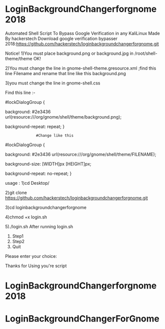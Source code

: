 # LoginBackgroundChangerforgnome2018
Automated Shell Script To Bypass Google Verification in any KaliLinux 
Made By hackerstech
Download google verification bypasser 2018:https://github.com/hackerstech/loginbackgroundchangerforgnome.git
 
Notice! 1)You must place background.png or background.jpg in /root/shell-theme/theme OK!

2)You must change the  line in gnome-shell-theme.gresource.xml ;find this line <file>Filename</file> and rename that line like this <file>background.png</file>

3)you must change the line in gnome-shell.css 

Find this line :-

#lockDialogGroup {
  
  background: #2e3436 url(resource:///org/gnome/shell/theme/background.png);
  
  background-repeat: repeat; } 
                   
                  #Change like this

#lockDialogGroup {
  
  background: #2e3436 url(resource:///org/gnome/shell/theme/FILENAME);
  
  background-size: [WIDTH]px [HEIGHT]px;
  
  background-repeat: no-repeat;
}


usage :
1)cd Desktop/

2)git clone https://github.com/hackerstech/loginbackgroundchangerforgnome.git

3)cd loginbackgroundchangerforgnome

4)chmod +x login.sh 

5)./login.sh
After running login.sh
1) Step1 
2) Step2
3) Quit

Please enter your choice: 



Thanks for Using you're script
# LoginBackgroundChangerforgnome2018
# LoginBackgroundChangerForGnome
